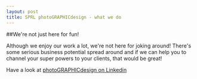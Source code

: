 ```yaml
---
layout: post
title: SPRL photoGRAPHICdesign - what we do
---
```

##We're not just here for fun!

Although we enjoy our work a lot, we're not here for joking around! There's some serious business potential spread around and if we can help you to channel your super powers to your clients, that would be great!
 
Have a look at [photoGRAPHICdesign on Linkedin](https://www.linkedin.com/company/sprl-photographicdesign)
